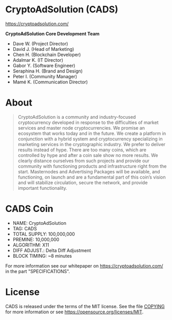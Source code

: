 # CryptoAdSolution (CADS)

https://cryptoadsolution.com/

**CryptoAdSolution Core Development Team**

- Dave W. (Project Director)
- David J. (Head of Marketing)
- Chen H. (Blockchain Developer)
- Adalmar K. (IT Director)
- Gabor Y. (Software Engineer)
- Seraphina H. (Brand and Design)
- Peter I. (Community Manager)
- Mamé K. (Communication Director)


# About


> CryptoAdSolution is a community and industry-focused cryptocurrency developed in response to the difficulties of market services and master node cryptocurrencies. We promise an ecosystem that works today and in the future. We create a platform in conjunction with a hybrid system and cryptocurrency specializing in marketing services in the cryptographic industry. We prefer to deliver results instead of hype. There are too many coins, which are controlled by hype and after a coin sale show no more results. We clearly distance ourselves from such projects and provide our community with functioning products and infrastructure right from the start. Masternodes and Advertising Packages will be available, and functioning, on launch and are a fundamental part of this coin’s vision and will stabilize circulation, secure the network, and provide important functionality.


# CADS Coin


- NAME:	CryptoAdSolution
- TAG:	CADS
- TOTAL SUPPLY:	100,000,000
- PREMINE:		  10,000,000
- ALGORITHM:		X11
- DIFF ADJUST.:	Delta Diff Adjustment
- BLOCK TIMING:	~8 minutes

For more information see our whitepaper on https://cryptoadsolution.com/ in the part "SPECIFICATIONS".


# License


CADS is released under the terms of the MIT license. See the file [COPYING](https://github.com/chencads/cads.blockchain/blob/master/COPYING) for more information or see https://opensource.org/licenses/MIT.
